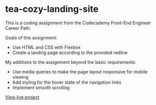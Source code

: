 # tea-cozy-landing-site

This is a coding assignment from the Codecademy Front-End Engineer Career Path.

Goals of this assignment:
- Use HTML and CSS with Flexbox
- Create a landing page according to the provided redline

My additions to the assignment beyond the basic requirements:
- Use media queries to make the page layout responsive for mobile viewing
- Add styling for the hover state of the navigation links
- Implement smooth scrolling 

[View live project](https://cd-codes.github.io/tea-cozy-landing-site/)
